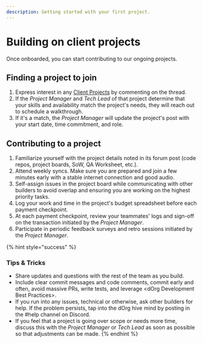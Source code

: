 ```yaml
---
description: Getting started with your first project.
---
```


# Building on client projects

Once onboarded, you can start contributing to our ongoing projects.

## Finding a project to join

1. Express interest in any [Client Projects](https://forum.dorg.tech/c/clientproject/8) by commenting on the thread.
2. If the _Project Manager_ and _Tech Lead_ of that project determine that your skills and availability match the project's needs, they will reach out to schedule a walkthrough.
3. If it's a match, the _Project Manager_ will update the project's post with your start date, time commitment, and role.

## Contributing to a project

1. Familiarize yourself with the project details noted in its forum post \(code repos, project boards, SoW, QA Worksheet, etc.\).
2. Attend weekly syncs. Make sure you are prepared and join a few minutes early with a stable internet connection and good audio.
3. Self-assign issues in the project board while communicating with other builders to avoid overlap and ensuring you are working on the highest priority tasks.
4. Log your work and time in the project's budget spreadsheet before each payment checkpoint.
5. At each payment checkpoint, review your teammates' logs and sign-off on the transaction initiated by the _Project Manager_.
6. Participate in periodic feedback surveys and retro sessions initiated by the _Project Manager_.

{% hint style="success" %}
### **Tips & Tricks**

* Share updates and questions with the rest of the team as you build.
* Include clear commit messages and code comments, commit early and often, avoid massive PRs, write tests, and leverage &lt;dOrg Development Best Practices&gt;.
* If you run into any issues, technical or otherwise, ask other builders for help. If the problem persists, tap into the dOrg hive mind by posting in the \#help channel on Discord.
* If you feel that a project is going over scope or needs more time, discuss this with the _Project Manager_ or _Tech Lead_ as soon as possible so that adjustments can be made.
{% endhint %}





